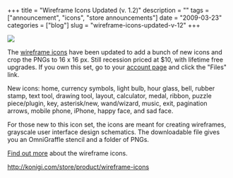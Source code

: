 +++
title = "Wireframe Icons Updated (v. 1.2)"
description = ""
tags = ["announcement", "icons", "store announcements"]
date = "2009-03-23"
categories = ["blog"]
slug = "wireframe-icons-updated-v-12"
+++



  <div class="notebook-screenshot"><a href="http://shop.konigi.com/product/wireframe-icons?q=store/product/wireframe-icons"><img src="http://media.konigi.com/notebook/wireframe-icons-1-2.jpg" class="notebook-image" /></a></div><p>The <a href="http://shop.konigi.com/product/wireframe-icons?q=store/product/wireframe-icons">wireframe icons</a> have been updated to add a bunch of new icons and crop the PNGs to 16 x 16 px. Still recession priced at $10, with lifetime free upgrades. If you own this set, go to your <a href="../user.html">account page</a> and click the "Files" link.</p>
<p>New icons: home, currency symbols, light bulb, hour glass, bell, rubber stamp, text tool, drawing tool, layout, calculator, medal, ribbon, puzzle piece/plugin, key, asterisk/new, wand/wizard, music, exit, pagination arrows,  mobile phone, iPhone, happy face, and sad face.</p>
<p>For those new to this icon set, the icons are meant for creating wireframes, grayscale user interface design schematics. The downloadable file gives you an OmniGraffle stencil and a folder of PNGs.</p>
<p><a href="http://shop.konigi.com/product/wireframe-icons?q=store/product/wireframe-icons">Find out more</a> about the wireframe icons.</p>
    
  <a href="http://shop.konigi.com/product/wireframe-icons?q=store/product/wireframe-icons">http://konigi.com/store/product/wireframe-icons</a>
